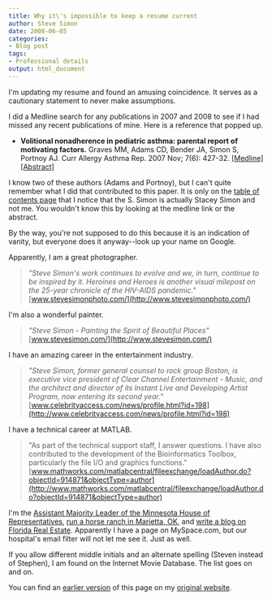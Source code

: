 ```yaml
---
title: Why it\'s impossible to keep a resume current
author: Steve Simon
date: 2008-06-05
categories:
- Blog post
tags:
- Professional details
output: html_document
---
```

I\'m updating my resume and found an amusing coincidence. It serves as a
cautionary statement to never make assumptions.

I did a Medline search for any publications in 2007 and 2008 to see if I
had missed any recent publications of mine. Here is a reference that
popped up.

-   **Volitional nonadherence in pediatric asthma: parental report of
    motivating factors.** Graves MM, Adams CD, Bender JA, Simon S,
    Portnoy AJ. Curr Allergy Asthma Rep. 2007 Nov; 7(6): 427-32.
    [\[Medline\]](http://www.ncbi.nlm.nih.gov/pubmed/17986372)
    [\[Abstract\]](http://www.current-reports.com/article_frame.cfm?PubID=AL07-6-1-04&Type=Abstract)

I know two of these authors (Adams and Portnoy), but I can\'t quite
remember what I did that contributed to this paper. It is only on the
[table of contents
page](http://www.current-reports.com/contents.cfm?Volume=7&Issue=6) that
I notice that the S. Simon is actually Stacey Simon and not me. You
wouldn\'t know this by looking at the medline link or the abstract.

By the way, you\'re not supposed to do this because it is an indication
of vanity, but everyone does it anyway\--look up your name on Google.

Apparently, I am a great photographer.

> *\"Steve Simon\'s work continues to evolve and we, in turn, continue
> to be inspired by it. Heroines and Heroes is another visual milepost
> on the 25-year chronicle of the HIV-AIDS pandemic.\"*
> [www.stevesimonphoto.com/](http://www.stevesimonphoto.com/)

I\'m also a wonderful painter.

> *\"Steve Simon - Painting the Spirit of Beautiful Places\"*
> [www.stevesimon.com/](http://www.stevesimon.com/)

I have an amazing career in the entertainment industry.

> *\"Steve Simon, former general counsel to rock group Boston, is
> executive vice president of Clear Channel Entertainment - Music, and
> the architect and director of its Instant Live and Developing Artist
> Program, now entering its second year.\"*
> [www.celebrityaccess.com/news/profile.html?id=198](http://www.celebrityaccess.com/news/profile.html?id=198)

I have a technical career at MATLAB.

> \"As part of the technical support staff, I answer questions. I have
> also contributed to the development of the Bioinformatics Toolbox,
> particularly the file I/O and graphics functions.\"
> [www.mathworks.com/matlabcentral/fileexchange/loadAuthor.do?objectId=914871&objectType=author](http://www.mathworks.com/matlabcentral/fileexchange/loadAuthor.do?objectId=914871&objectType=author)

I\'m the [Assistant Majority Leader of the Minnesota House of
Representatives](http://www.house.leg.state.mn.us/members/members.asp?district=44a),
[run a horse ranch in Marietta,
OK](http://www.customcrome.com/ranch.htm), and [write a blog on Florida
Real Estate](http://stevesimon.us/blog/). Apparently I have a page on
MySpace.com, but our hospital\'s email filter will not let me see it.
Just as well.

If you allow different middle initials and an alternate spelling (Steven
instead of Stephen), I am found on the Internet Movie Database. The list
goes on and on.

You can find an [earlier version][sim1] of this page on my [original website][sim2].

[sim1]: http://www.pmean.com/08/ImpossibleResume.html
[sim2]: http://www.pmean.com/original_site.html
